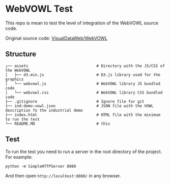 # WebVOWL Test

This repo is mean to test the level of integration of the WebVOWL source code.

Original source code: [VisualDataWeb/WebVOWL](https://github.com/VisualDataWeb/WebVOWL)

## Structure

```text
┌── assets                              # Directory with the JS/CSS of the WebVOWL
│   ├── d3.min.js                       # D3.js library used for the graphics
│   └── webvowl.js                      # WebVOWL library JS bundled code
│   └── webvowl.css                     # WebVOWL library CSS bundled code
├── .gitignore                          # Ignore file for git
├── ind-demo-vowl.json                  # JSON file with the VOWL description fo the industrial demo
├── index.html                          # HTML file with the minimum to run the test
└── README.MD                           # this
```

## Test

To run the test you need to run a server in the root directory of the project.
For example:

```shell script
python -m SimpleHTTPServer 8080
```

And then open `http://localhost:8080/` in any browser.
